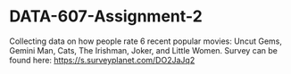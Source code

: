 # DATA-607-Assignment-2
Collecting data on how people rate 6 recent popular movies: Uncut Gems, Gemini Man, Cats, The Irishman, Joker, and Little Women.
Survey can be found here: https://s.surveyplanet.com/DO2JaJq2
